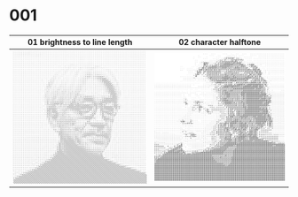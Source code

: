 # 001

01 brightness to line length              |  02 character halftone
:-------------------------:|:-------------------------:
![Ryuichi](_results/01/ryuichi.png)  |  ![Agnes](_results/02/agnes.png)